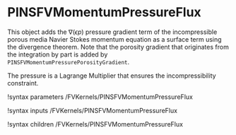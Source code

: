 # PINSFVMomentumPressureFlux


This object adds the $\nabla (\epsilon p)$ pressure gradient term of the
incompressible porous media Navier Stokes momentum equation as a surface term
using the divergence theorem. Note that the porosity gradient that originates
from the integration by part is added by
`PINSFVMomentumPressurePorosityGradient`.

The pressure is a Lagrange Multiplier that ensures the incompressibility constraint.

!syntax parameters /FVKernels/PINSFVMomentumPressureFlux

!syntax inputs /FVKernels/PINSFVMomentumPressureFlux

!syntax children /FVKernels/PINSFVMomentumPressureFlux
